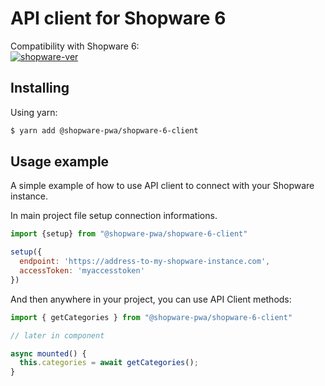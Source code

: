 # API client for Shopware 6

Compatibility with Shopware 6:  
[![shopware-ver](https://img.shields.io/badge/version-6.1.4-orange)](https://github.com/shopware/platform/releases/tag/v6.2.0-RC1)

## Installing

Using yarn:

```bash
$ yarn add @shopware-pwa/shopware-6-client
```


## Usage example

A simple example of how to use API client to connect with your Shopware instance.

In main project file setup connection informations.
```js
import {setup} from "@shopware-pwa/shopware-6-client"

setup({
  endpoint: 'https://address-to-my-shopware-instance.com',
  accessToken: 'myaccesstoken'
})
```

And then anywhere in your project, you can use API Client methods:

```js
import { getCategories } from "@shopware-pwa/shopware-6-client"

// later in component

async mounted() {
  this.categories = await getCategories();
}
```
